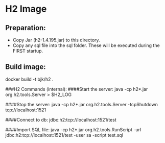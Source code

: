 # H2 Image

## Preparation:
- Copy Jar (h2-1.4.195.jar) to this directory.
- Copy any sql file into the sql folder. These will be executed during the FIRST startup.


## Build image:
docker build -t bjk/h2 .


###H2 Commands (internal):
####Start the server:
java -cp h2*.jar org.h2.tools.Server > $H2_LOG

####Stop the server:
java -cp h2*.jar org.h2.tools.Server -tcpShutdown tcp://localhost:1521

####Connect to db:
jdbc:h2:tcp://localhost:1521/test

####Import SQL file:
java -cp h2*.jar org.h2.tools.RunScript -url jdbc:h2:tcp://localhost:1521/test -user sa -script test.sql
